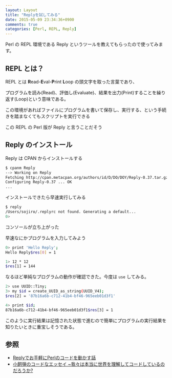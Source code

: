 ```yaml
---
layout: Layout
title: "Replyを試してみる"
date: 2015-05-09 23:34:36+0900
comments: true
categories: [Perl, REPL, Reply]
---
```


Perl の REPL 環境である Reply というツールを教えてもらったので使ってみます。

## REPL とは？

REPL とは **R**ead-**E**val-**P**rint **L**oop の頭文字を取った言葉であり、

プログラムを読み(Read)、評価し(Evaluate)、結果を出力(Print)することを繰り返す(Loop)という意味である。

この環境があればファイルにプログラムを書いて保存し、実行する、という手続きを踏まなくてもスクリプトを実行できる

この REPL の Perl 版が Reply と言うことだそう


## Reply のインストール

Reply は CPAN からインストールする

```bash
$ cpanm Reply
--> Working on Reply
Fetching http://cpan.metacpan.org/authors/id/D/DO/DOY/Reply-0.37.tar.gz ... OK
Configuring Reply-0.37 ... OK
...
```

インストールできたら早速実行してみる

```bash
$ reply
/Users/sojiro/.replyrc not found. Generating a default...
0> 
```

コンソールが立ち上がった

早速なにかプログラムを入力してみよう

```bash
0> print 'Hello Reply';
Hello Reply$res[0] = 1
```

```bash
1> 12 * 12
$res[1] = 144
```

なるほど単純なプログラムの動作が確認できた。今度は ``` use ``` してみる。

```bash
2> use UUID::Tiny;
3> my $id = create_UUID_as_string(UUID_V4);
$res[2] = '87b16a6b-c712-41b4-bf46-965eeb01d3f1'

4> print $id;
87b16a6b-c712-41b4-bf46-965eeb01d3f1$res[3] = 1
```

このように実行結果は記憶された状態で進むので簡単にプログラムの実行結果を知りたいときに重宝しそうである。

## 参照

* [Replyでお手軽にPerlのコードを動かす話](http://papix.hatenablog.com/entry/2014/12/15/233800)
* [小飼弾のコードなエッセイ ~我々は本当に世界を理解してコードしているのだろうか? ](http://www.amazon.co.jp/gp/product/4774156647/ref=as_li_ss_tl?ie=UTF8&camp=247&creative=7399&creativeASIN=4774156647&linkCode=as2&tag=sojiro14-22)

